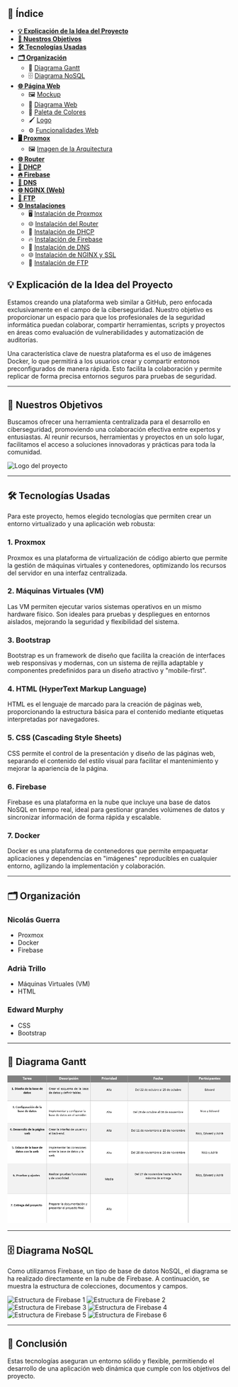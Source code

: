 ## 📑 Índice

- **[💡 Explicación de la Idea del Proyecto](#explicacion-idea-del-proyecto)**
- **[🎯 Nuestros Objetivos](#nuestros-objetivos)**
- **[🛠️ Tecnologías Usadas](#tecnologias-usadas)**
- **[🗂️ Organización](#organizacion)**
  - 📅 [Diagrama Gantt](#diagrama-gantt)
  - 🗄️ [Diagrama NoSQL](#diagrama-nosql)
- **[🌐 Página Web](#pagina-web)**
  - 🖼️ [Mockup](#mockup)
  - 📐 [Diagrama Web](#diagrama-web)
  - 🎨 [Paleta de Colores](#paleta-colores)
  - 🖌️ [Logo](#logo)
  - ⚙️ [Funcionalidades Web](#funcionalidades-web)
- **[🖥️ Proxmox](#proxmox)**
  - 🖼️ [Imagen de la Arquitectura](#imagen-arquitectura)
- **[🌐 Router](#router)**
- **[📡 DHCP](#dhcp)**
- **[🔥 Firebase](#firebase)**
- **[🔗 DNS](#dns)**
- **[🌐 NGINX (Web)](#nginx-web)**
- **[📁 FTP](#ftp)**
- **[⚙️ Instalaciones](#instalaciones)**
  - 🖥️ [Instalación de Proxmox](#instalacion-proxmox)
  - 🌐 [Instalación del Router](#instalacion-router)
  - 📡 [Instalación de DHCP](#instalacion-dhcp)
  - 🔥 [Instalación de Firebase](#instalacion-firebase)
  - 🔗 [Instalación de DNS](#instalacion-dns)
  - 🌐 [Instalación de NGINX y SSL](#instalacion-nginx)
  - 📁 [Instalación de FTP](#instalacion-ftp)


## 💡 Explicación de la Idea del Proyecto
Estamos creando una plataforma web similar a GitHub, pero enfocada exclusivamente en el campo de la ciberseguridad. Nuestro objetivo es proporcionar un espacio para que los profesionales de la seguridad informática puedan colaborar, compartir herramientas, scripts y proyectos en áreas como evaluación de vulnerabilidades y automatización de auditorías.

Una característica clave de nuestra plataforma es el uso de imágenes Docker, lo que permitirá a los usuarios crear y compartir entornos preconfigurados de manera rápida. Esto facilita la colaboración y permite replicar de forma precisa entornos seguros para pruebas de seguridad.

---

## 🎯 Nuestros Objetivos
Buscamos ofrecer una herramienta centralizada para el desarrollo en ciberseguridad, promoviendo una colaboración efectiva entre expertos y entusiastas. Al reunir recursos, herramientas y proyectos en un solo lugar, facilitamos el acceso a soluciones innovadoras y prácticas para toda la comunidad.

![Logo del proyecto](https://github.com/user-attachments/assets/222bf100-c324-4f2e-86e5-ef21598cb985)

---

## 🛠️ Tecnologías Usadas
Para este proyecto, hemos elegido tecnologías que permiten crear un entorno virtualizado y una aplicación web robusta:

### 1. Proxmox
Proxmox es una plataforma de virtualización de código abierto que permite la gestión de máquinas virtuales y contenedores, optimizando los recursos del servidor en una interfaz centralizada.

### 2. Máquinas Virtuales (VM)
Las VM permiten ejecutar varios sistemas operativos en un mismo hardware físico. Son ideales para pruebas y despliegues en entornos aislados, mejorando la seguridad y flexibilidad del sistema.

### 3. Bootstrap
Bootstrap es un framework de diseño que facilita la creación de interfaces web responsivas y modernas, con un sistema de rejilla adaptable y componentes predefinidos para un diseño atractivo y "mobile-first".

### 4. HTML (HyperText Markup Language)
HTML es el lenguaje de marcado para la creación de páginas web, proporcionando la estructura básica para el contenido mediante etiquetas interpretadas por navegadores.

### 5. CSS (Cascading Style Sheets)
CSS permite el control de la presentación y diseño de las páginas web, separando el contenido del estilo visual para facilitar el mantenimiento y mejorar la apariencia de la página.

### 6. Firebase
Firebase es una plataforma en la nube que incluye una base de datos NoSQL en tiempo real, ideal para gestionar grandes volúmenes de datos y sincronizar información de forma rápida y escalable.

### 7. Docker
Docker es una plataforma de contenedores que permite empaquetar aplicaciones y dependencias en "imágenes" reproducibles en cualquier entorno, agilizando la implementación y colaboración.

---

## 🗂️ Organización

### Nicolás Guerra
- Proxmox
- Docker
- Firebase

### Adrià Trillo
- Máquinas Virtuales (VM)
- HTML

### Edward Murphy
- CSS
- Bootstrap

---

## 📅 Diagrama Gantt
![Diagrama Gantt](https://github.com/Rusta4/Godofredos/blob/main/fotos_memoria/diagrama-grantt.png)

---

## 🗄️ Diagrama NoSQL
Como utilizamos Firebase, un tipo de base de datos NoSQL, el diagrama se ha realizado directamente en la nube de Firebase. A continuación, se muestra la estructura de colecciones, documentos y campos.

![Estructura de Firebase 1](https://github.com/user-attachments/assets/56b66400-d640-4b77-87d8-6df387f9c247)
![Estructura de Firebase 2](https://github.com/user-attachments/assets/1c5a2ee1-1f9f-4540-858a-4dd2a3334718)
![Estructura de Firebase 3](https://github.com/user-attachments/assets/4ea8488b-9647-413d-b05f-04bcfa4805bc)
![Estructura de Firebase 4](https://github.com/user-attachments/assets/b3020efc-6d73-4622-aa33-34a2ffb66727)
![Estructura de Firebase 5](https://github.com/user-attachments/assets/1ad4121e-51dd-4f97-bd8e-cfc334f9510d)
![Estructura de Firebase 6](https://github.com/user-attachments/assets/acaca4fd-4094-4c29-a917-e81d2e7d605a)

---

## 🎨 Conclusión
Estas tecnologías aseguran un entorno sólido y flexible, permitiendo el desarrollo de una aplicación web dinámica que cumple con los objetivos del proyecto.

